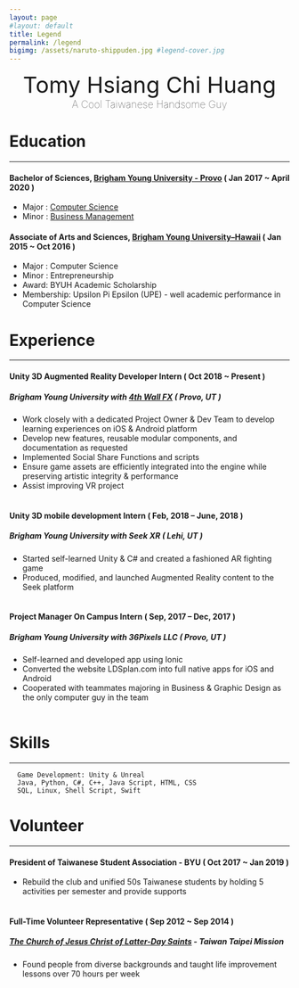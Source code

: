 ```yaml
---
layout: page
#layout: default
title: Legend
permalink: /legend
bigimg: /assets/naruto-shippuden.jpg #legend-cover.jpg
---
```

<div style="text-align: center;">
<div style="font-size: 40px;">Tomy Hsiang Chi Huang</div>
<div style="font-size: 18px; font-weight: 100;">A Cool Taiwanese Handsome Guy</div>
</div>

# Education
---

#### Bachelor of Sciences, [Brigham Young University - Provo] ( Jan 2017 ~ April 2020 )
- Major : [Computer Science]
- Minor : [Business Management]

#### Associate of Arts and Sciences, [Brigham Young University–Hawaii] ( Jan 2015 ~ Oct 2016 )
- Major : Computer Science
- Minor : Entrepreneurship
- Award: BYUH Academic Scholarship 
- Membership: Upsilon Pi Epsilon (UPE) - well academic performance in Computer Science

# Experience
---

#### Unity 3D Augmented Reality Developer Intern ( Oct 2018 ~ Present )
##### Brigham Young University with [4th Wall FX] ( Provo, UT )
- Work closely with a dedicated Project Owner & Dev Team to develop learning experiences on iOS & Android platform
- Develop new features, reusable modular components, and documentation as requested
- Implemented Social Share Functions and scripts
-  Ensure game assets are efficiently integrated into the engine while preserving artistic integrity & performance
- Assist improving VR project
<br><br>

#### Unity 3D mobile development Intern ( Feb, 2018 – June, 2018 )
##### Brigham Young University with Seek XR ( Lehi, UT )
- Started self-learned Unity & C# and created a fashioned AR fighting game
- Produced, modified, and launched Augmented Reality content to the Seek platform
<br><br>

#### Project Manager On Campus Intern ( Sep, 2017 – Dec, 2017 )
##### Brigham Young University with 36Pixels LLC ( Provo, UT )
- Self-learned and developed app using Ionic
- Converted the website LDSplan.com into full native apps for iOS and Android
- Cooperated with teammates majoring in Business & Graphic Design as the only computer guy in the team
<br><br>

# Skills
---
```
  Game Development: Unity & Unreal 
  Java, Python, C#, C++, Java Script, HTML, CSS 
  SQL, Linux, Shell Script, Swift
```

# Volunteer
---

#### President of Taiwanese Student Association - BYU ( Oct 2017 ~ Jan 2019 )
- Rebuild the club and unified 50s Taiwanese students by holding 5 activities per semester and provide supports
<br><br>

#### Full-Time Volunteer Representative ( Sep 2012 ~ Sep 2014 )
##### [The Church of Jesus Christ of Latter-Day Saints](lds.org) - Taiwan Taipei Mission
- Found people from diverse backgrounds and taught life improvement lessons over 70 hours per week





[My life experience]: https://www.linkedin.com/in/tomyh/
[Brigham Young University - Provo]: https://www.byu.edu
[Computer Science]: https://catalog.byu.edu/physical-and-mathematical-sciences/computer-science
[Business Management]: https://catalog.byu.edu/business/business-programs
[Brigham Young University–Hawaii]: https://byuh.edu
[4th Wall FX]: https://4thwallfx.com
[ImmersiveBible]: https://4thwallfx.com
